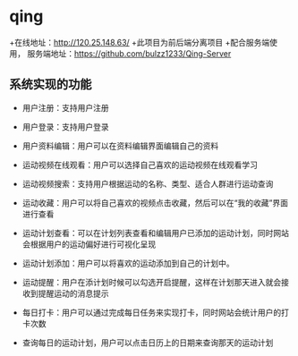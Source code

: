 # qing
+在线地址：http://120.25.148.63/
+此项目为前后端分离项目
+配合服务端使用， 服务端地址：https://github.com/bulzz1233/Qing-Server

## 系统实现的功能

+ 用户注册：支持用户注册

+ 用户登录：支持用户登录

+ 用户资料编辑：用户可以在资料编辑界面编辑自己的资料

+ 运动视频在线观看：用户可以选择自己喜欢的运动视频在线观看学习

+ 运动视频搜索：支持用户根据运动的名称、类型、适合人群进行运动查询

+ 运动收藏：用户可以将自己喜欢的视频点击收藏，然后可以在“我的收藏”界面进行查看

+ 运动计划查看：可以在计划列表查看和编辑用户已添加的运动计划，同时网站会根据用户的运动偏好进行可视化呈现

+ 运动计划添加：用户可以将喜欢的运动添加到自己的计划中。

+ 运动提醒：用户在添计划时候可以勾选开启提醒，这样在计划那天进入就会接收到提醒运动的消息提示

+ 每日打卡：用户可以通过完成每日任务来实现打卡，同时网站会统计用户的打卡次数

+ 查询每日的运动计划，用户可以点击日历上的日期来查询那天的运动计划
